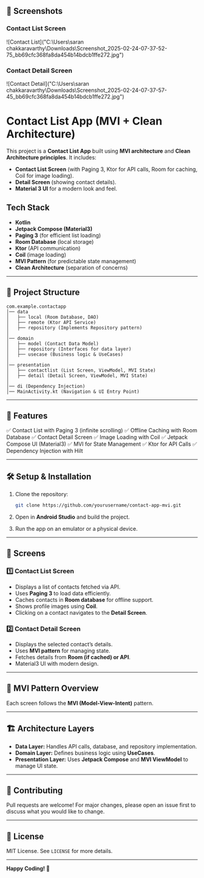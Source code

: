 ## 📸 Screenshots

### Contact List Screen
![Contact List]("C:\Users\saran chakkaravarthy\Downloads\Screenshot_2025-02-24-07-37-52-75_bb69cfc368fa8da454b14bdcb1ffe272.jpg")

### Contact Detail Screen
![Contact Detail]("C:\Users\saran chakkaravarthy\Downloads\Screenshot_2025-02-24-07-37-57-45_bb69cfc368fa8da454b14bdcb1ffe272.jpg")


# Contact List App (MVI + Clean Architecture)

This project is a **Contact List App** built using **MVI architecture** and **Clean Architecture principles**. It includes:

- **Contact List Screen** (with Paging 3, Ktor for API calls, Room for caching, Coil for image loading).
- **Detail Screen** (showing contact details).
- **Material 3 UI** for a modern look and feel.

## Tech Stack

- **Kotlin**
- **Jetpack Compose (Material3)**
- **Paging 3** (for efficient list loading)
- **Room Database** (local storage)
- **Ktor** (API communication)
- **Coil** (image loading)
- **MVI Pattern** (for predictable state management)
- **Clean Architecture** (separation of concerns)

---

## 📌 **Project Structure**

```
com.example.contactapp
│── data
│   ├── local (Room Database, DAO)
│   ├── remote (Ktor API Service)
│   ├── repository (Implements Repository pattern)
│
│── domain
│   ├── model (Contact Data Model)
│   ├── repository (Interfaces for data layer)
│   ├── usecase (Business logic & UseCases)
│
│── presentation
│   ├── contactlist (List Screen, ViewModel, MVI State)
│   ├── detail (Detail Screen, ViewModel, MVI State)
│
│── di (Dependency Injection)
│── MainActivity.kt (Navigation & UI Entry Point)
```

---

## 🌟 **Features**

✅ Contact List with Paging 3 (infinite scrolling)
✅ Offline Caching with Room Database
✅ Contact Detail Screen
✅ Image Loading with Coil
✅ Jetpack Compose UI (Material3)
✅ MVI for State Management
✅ Ktor for API Calls
✅ Dependency Injection with Hilt

---

## 🛠️ **Setup & Installation**

1. Clone the repository:
   ```sh
   git clone https://github.com/yourusername/contact-app-mvi.git
   ```

2. Open in **Android Studio** and build the project.

3. Run the app on an emulator or a physical device.

---

## 📱 **Screens**

### **1️⃣ Contact List Screen**

- Displays a list of contacts fetched via API.
- Uses **Paging 3** to load data efficiently.
- Caches contacts in **Room database** for offline support.
- Shows profile images using **Coil**.
- Clicking on a contact navigates to the **Detail Screen**.

### **2️⃣ Contact Detail Screen**

- Displays the selected contact’s details.
- Uses **MVI pattern** for managing state.
- Fetches details from **Room (if cached) or API**.
- Material3 UI with modern design.

---

## 🔄 **MVI Pattern Overview**

Each screen follows the **MVI (Model-View-Intent)** pattern.

---

## 🏗 **Architecture Layers**

- **Data Layer:** Handles API calls, database, and repository implementation.
- **Domain Layer:** Defines business logic using **UseCases**.
- **Presentation Layer:** Uses **Jetpack Compose** and **MVI ViewModel** to manage UI state.

---

## 🚀 **Contributing**

Pull requests are welcome! For major changes, please open an issue first to discuss what you would like to change.

---

## 📝 **License**

MIT License. See `LICENSE` for more details.

---

**Happy Coding! 🚀**

